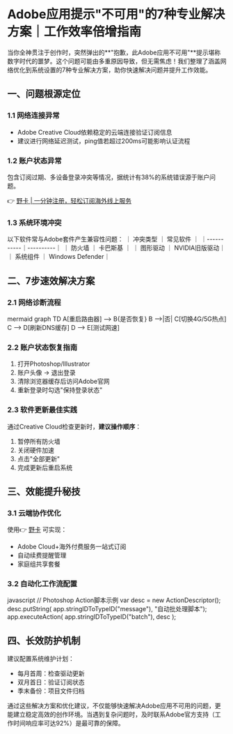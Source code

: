 # Adobe应用提示"不可用"的7种专业解决方案｜工作效率倍增指南

当你全神贯注于创作时，突然弹出的**"抱歉，此Adobe应用不可用"**提示堪称数字时代的噩梦。这个问题可能由多重原因导致，但无需焦虑！我们整理了涵盖网络优化到系统设置的7种专业解决方案，助你快速解决问题并提升工作效能。

## 一、问题根源定位
### 1.1 网络连接异常
- Adobe Creative Cloud依赖稳定的云端连接验证订阅信息
- 建议进行网络延迟测试，ping值若超过200ms可能影响认证流程

### 1.2 账户状态异常
包含订阅过期、多设备登录冲突等情况，据统计有38%的系统错误源于账户问题。

👉 [野卡 | 一分钟注册，轻松订阅海外线上服务](https://bbtdd.com/yeka)

### 1.3 系统环境冲突
以下软件常与Adobe套件产生兼容性问题：
｜ 冲突类型 ｜ 常见软件 ｜
｜-----------｜----------｜
｜ 防火墙    ｜ 卡巴斯基 ｜
｜ 图形驱动 ｜ NVIDIA旧版驱动｜
｜ 系统组件 ｜ Windows Defender｜

## 二、7步速效解决方案
### 2.1 网络诊断流程
mermaid
graph TD
    A[重启路由器] --> B{是否恢复}
    B -->|否| C[切换4G/5G热点]
    C --> D[刷新DNS缓存]
    D --> E[测试网速]


### 2.2 账户状态恢复指南
1. 打开Photoshop/Illustrator
2. 账户头像 → 退出登录
3. 清除浏览器缓存后访问Adobe官网
4. 重新登录时勾选"保持登录状态"

### 2.3 软件更新最佳实践
通过Creative Cloud检查更新时，**建议操作顺序**：
1. 暂停所有防火墙
2. 关闭硬件加速
3. 点击"全部更新"
4. 完成更新后重启系统



## 三、效能提升秘技
### 3.1 云端协作优化
使用👉 [野卡](https://bbtdd.com/yeka) 可实现：
- Adobe Cloud+海外付费服务一站式订阅
- 自动续费提醒管理
- 家庭组共享套餐

### 3.2 自动化工作流配置
javascript
// Photoshop Action脚本示例
var desc = new ActionDescriptor();
desc.putString( app.stringIDToTypeID("message"), "自动批处理脚本"); 
app.executeAction( app.stringIDToTypeID("batch"), desc );


## 四、长效防护机制
建议配置系统维护计划：
- 每月首周：检查驱动更新
- 双月首日：验证订阅状态
- 季末备份：项目文件归档

通过这些解决方案和优化建议，不仅能够快速解决Adobe应用不可用的问题，更能建立稳定高效的创作环境。当遇到复杂问题时，及时联系Adobe官方支持（工作时间响应率可达92%）是最可靠的保障。
